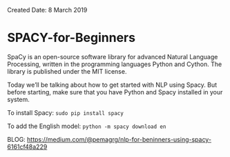 Created Date: 8 March 2019

# SPACY-for-Beginners
SpaCy is an open-source software library for advanced Natural Language Processing, written in the programming languages Python and Cython. The library is published under the MIT license.<br>

Today we’ll be talking about how to get started with NLP using Spacy. But before starting, make sure that you have Python and Spacy installed in your system. <br>

To install Spacy:
`sudo pip install spacy`

To add the English model:
`python -m spacy download en`

BLOG: https://medium.com/@pemagrg/nlp-for-beninners-using-spacy-6161cf48a229
